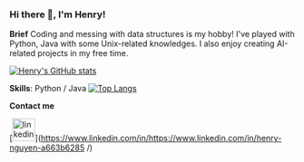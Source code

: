 ### Hi there 👋, I'm Henry!

**Brief**
Coding and messing with data structures is my hobby! I've played with Python, Java with some Unix-related knowledges. I also enjoy creating AI-related projects in my free time.

[![Henry's GitHub stats](https://github-readme-stats.vercel.app/api?username=henrynguyen)](https://github.com/anuraghazra/github-readme-stats)

**Skills**: Python / Java
[![Top Langs](https://github-readme-stats.vercel.app/api/top-langs/?username=henrynguyen)](https://github.com/anuraghazra/github-readme-stats)

**Contact me**

[<img src='https://cdn.jsdelivr.net/npm/simple-icons@3.0.1/icons/linkedin.svg' alt='linkedin' height='40'>](https://www.linkedin.com/in/https://www.linkedin.com/in/henry-nguyen-a663b6285 /)  










